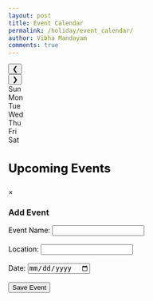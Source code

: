 ```yaml
---
layout: post
title: Event Calendar
permalink: /holiday/event_calendar/
author: Vibha Mandayam
comments: true
---
```


<div class="main-content">
    <!-- Calendar on the left -->
    <div class="calendar-container">
        <div class="calendar-header">
            <button id="prev-month">&#10094;</button>
            <div class="month-year" id="month-year"></div>
            <button id="next-month">&#10095;</button>
        </div>
        <div class="calendar-grid">
            <div class="day-name">Sun</div>
            <div class="day-name">Mon</div>
            <div class="day-name">Tue</div>
            <div class="day-name">Wed</div>
            <div class="day-name">Thu</div>
            <div class="day-name">Fri</div>
            <div class="day-name">Sat</div>
        </div>
        <div class="calendar-days" id="calendar-days"></div>
    </div>
    <!-- Sidebar for Upcoming Events on the right -->
    <div class="upcoming-events">
        <h3 style="color: black; font-size: 24px; font-weight: bold;">Upcoming Events</h3>
        <div id="event-list">
            <!-- Event cards will be dynamically populated here -->
        </div>
    </div>
</div>

<!-- Modal for Event Form -->
<div id="eventModal" class="modal">
    <div class="modal-content">
        <span class="close" onclick="closeModal()">&times;</span>
        <h3>Add Event</h3>
        <form id="eventForm">
            <label for="eventName" style="color: black;">Event Name:</label>
            <input type="text" id="eventName" name="eventName" required><br><br>
            <label for="eventLocation" style="color: black;">Location:</label>
            <input type="text" id="eventLocation" name="eventLocation" required><br><br>
            <label for="startDate" style="color: black;">Date:</label>
            <input type="date" id="startDate" name="startDate" required><br><br>
            <button type="submit">Save Event</button>
        </form>
    </div>
</div>

<!-- Link to external styles.css -->
<link rel="stylesheet" href="{{ site.baseurl }}/assets/css/styles.css">
<script type="module">
  import { pythonURI, fetchOptions } from '{{ site.baseurl }}/assets/js/api/config.js';
  console.log("Event Calendar script loaded");
  // Handle the form submission to create a new event
  document.getElementById("eventForm").addEventListener("submit", async function(event) {
    event.preventDefault();
    const postData = {
        name: document.getElementById("eventName").value,
        location: document.getElementById("eventLocation").value,
        date: document.getElementById("startDate").value,  // This will be in YYYY-MM-DD format
    };
    console.log("Event Data:", postData);  // Log the event data to check before sending
    try {
      const response = await fetch(`${pythonURI}/api/event`, {
        ...fetchOptions,
        method: 'POST',
        headers: { 'Content-Type': 'application/json' },
        body: JSON.stringify(postData)
      });
      // Check if the response is not OK and provide a more specific error message
      if (!response.ok) {
        const errorMessage = await response.text(); // Extract error message from response
        throw new Error(`Failed to add event: ${response.statusText} - ${errorMessage}`);
      }
      alert("Event added successfully!");
      // After posting the event, add it to the events array locally
      const newEvent = { ...postData };  // Create a new event object
      events.push(newEvent);  // Add the new event to the global events array
      // Re-render the sidebar and calendar to include the new event
      renderSidebar(events);
      renderCalendar(events);
      closeModal(); // Close the modal here
    } catch (error) {
      // Catch errors and provide more useful information
      console.error('Error adding event:', error.message);
      alert(`Error adding event: ${error.message}`);
    }
  });
  let currentMonth = new Date().getMonth(); // Track the current month
  let events = [];  // Store the events globally
  document.addEventListener('DOMContentLoaded', function() {
      console.log("Base URL:", pythonURI);  // Debugging line
      // Fetch the user ID and then get the events for the user
      getUserId(pythonURI)  // Get user ID first
          .then(userId => {
              if (userId) {
                  getUserEvents(userId)  // Fetch events based on user ID
                      .then(fetchedEvents => {
                          events = fetchedEvents;  // Store events globally
                          renderCalendar(events);  // Pass events to the calendar
                          renderSidebar(events);   // Pass events to the sidebar
                      })
                      .catch(err => console.error("Error fetching events: ", err));
              }
          })
          .catch(err => {
              console.error("Error fetching user ID: ", err);
          });
      // Attach event listeners for month navigation buttons
      document.getElementById('prev-month').addEventListener('click', function() {
          changeMonth(-1);  // Go to the previous month
      });
      document.getElementById('next-month').addEventListener('click', function() {
          changeMonth(1);   // Go to the next month
      });
  });
  function getUserId(baseurl) {
      const URL = baseurl + '/api/id';  // Endpoint to get the user info (including user ID)
      return fetch(URL, fetchOptions)
          .then(response => {
              if (response.status !== 200) {
                  console.error("HTTP status code: " + response.status);
                  return null;
              }
              return response.json();
          })
          .then(data => {
              if (data && data.id) {
                  console.log("User ID fetched:", data.id);
                  return data.id;  // Return the user ID
              }
              return null;
          })
          .catch(err => {
              console.error("Error fetching user ID:", err);
              return null;
          });
  }
  function getUserEvents(userId) {
      const URL = pythonURI + '/api/events/user/' + userId;  // Get events for the specific user
      return fetch(URL, fetchOptions)
          .then(response => {
              if (response.status !== 200) {
                  console.error("HTTP status code: " + response.status);
                  return [];
              }
              return response.json();
          })
          .then(events => {
              console.log("Events fetched:", events);
              return events;  // Return the events data
          })
          .catch(err => {
              console.error("Error fetching events:", err);
              return [];
          });
  }
  function renderCalendar(events) {
    const monthNames = ["January", "February", "March", "April", "May", "June", "July", "August", "September", "October", "November", "December"];
    let currentDate = new Date();
    const monthYear = document.getElementById("month-year");
    const calendarDays = document.getElementById("calendar-days");
    // Set the month and year at the top
    monthYear.textContent = `${monthNames[currentMonth]} ${currentDate.getFullYear()}`;
    // Get the first day of the month
    const firstDay = new Date(currentDate.getFullYear(), currentMonth, 1);
    const lastDate = new Date(currentDate.getFullYear(), currentMonth + 1, 0);
    const totalDays = lastDate.getDate();
    // Clear existing days
    calendarDays.innerHTML = "";
    // Fill in the empty cells before the first day
    for (let i = 0; i < firstDay.getDay(); i++) {
        const emptyCell = document.createElement("div");
        emptyCell.classList.add("day");
        calendarDays.appendChild(emptyCell);
    }
    // Fill in the days of the month
    for (let day = 1; day <= totalDays; day++) {
        const dayCell = document.createElement("div");
        dayCell.classList.add("day");
        // Highlight the current day
        if (day === currentDate.getDate() && currentMonth === new Date().getMonth() && currentDate.getFullYear() === new Date().getFullYear()) {
            dayCell.classList.add("current-day");
        }
        // Check if the current day has an event
        const eventDateString = `${currentDate.getFullYear()}-${String(currentMonth + 1).padStart(2, '0')}-${String(day).padStart(2, '0')}`;
        if (events.some(event => event.date === eventDateString)) {
            const dot = document.createElement("span");
            dot.classList.add("event-dot");  // Add a class for styling blue dots
            dayCell.appendChild(dot);
        }
        dayCell.textContent = day;
        // When a day is clicked, open the modal and prefill the date
        dayCell.addEventListener("click", function() {
            openModal(day);
        });
        calendarDays.appendChild(dayCell);
    }
  }
  function renderSidebar(events) {
    const upcomingEventsContainer = document.getElementById("event-list");
    upcomingEventsContainer.innerHTML = "";  // Clear existing events
    // Sort events by date in ascending order
    const sortedEvents = events.slice().sort((a, b) => new Date(a.date) - new Date(b.date));
    sortedEvents.forEach(event => {
        const eventItem = document.createElement("div");
        eventItem.classList.add("event-item");
        eventItem.style.padding = "15px";
        eventItem.style.border = "1px solid #ddd";
        eventItem.style.marginBottom = "15px";
        eventItem.style.borderRadius = "8px";
        eventItem.style.backgroundColor = "#f9f9f9";
        // Event Name
        const eventName = document.createElement("div");
        eventName.classList.add("event-name");
        eventName.textContent = event.name;
        eventName.style.fontWeight = "bold";
        eventName.style.color = "black"; // Ensure event name is black
        // Event Location
        const eventLocation = document.createElement("div");
        eventLocation.classList.add("event-location");
        eventLocation.textContent = event.location;
        eventLocation.style.color = "black"; // Ensure event location text is black
        // Event Date
        const eventDate = document.createElement("div");
        eventDate.classList.add("event-date");
        const eventDateParts = event.date.split('-'); // Split 'YYYY-MM-DD'
        const eventDateObject = new Date(
            parseInt(eventDateParts[0]), // Year
            parseInt(eventDateParts[1]) - 1, // Month (0-indexed)
            parseInt(eventDateParts[2]) // Day
        );
        eventDate.textContent = eventDateObject.toLocaleDateString();
        eventDate.style.color = "black"; // Ensure event date text is black
        eventItem.appendChild(eventName);
        eventItem.appendChild(eventLocation);
        eventItem.appendChild(eventDate);
        upcomingEventsContainer.appendChild(eventItem);
    });
}
  function openModal(date) {
    document.getElementById("eventModal").style.display = "block";
    const currentYear = new Date().getFullYear(); // Keep current year constant
    const formattedDate = new Date(currentYear, currentMonth, date).toISOString().split('T')[0];
    document.getElementById("startDate").value = formattedDate;
}
  function closeModal() {
    document.getElementById("eventModal").style.display = "none";
    document.getElementById("eventForm").reset();
  }
  function changeMonth(direction) {
      currentMonth += direction;
      if (currentMonth < 0) currentMonth = 11;
      if (currentMonth > 11) currentMonth = 0;
      renderCalendar(events);  // Re-render the calendar with the updated month
  }
  window.addEventListener("click", function(event) {
    const modal = document.getElementById("eventModal");
    if (event.target === modal) {
        closeModal();
    }
});

</script>
